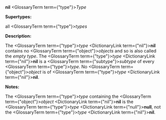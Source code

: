 **nil** <GlossaryTerm  term={"type"}><i>Type</i></GlossaryTerm> 



**Supertypes:** 



all <GlossaryTerm  term={"type"}><i>types</i></GlossaryTerm> 



**Description:** 



The <GlossaryTerm  term={"type"}><i>type</i></GlossaryTerm> <DictionaryLink  term={"nil"}><b>nil</b></DictionaryLink> contains no <GlossaryTerm  term={"object"}><i>objects</i></GlossaryTerm> and so is also called the *empty type*. The <GlossaryTerm  term={"type"}><i>type</i></GlossaryTerm> <DictionaryLink  term={"nil"}><b>nil</b></DictionaryLink> is a <GlossaryTerm  term={"subtype"}><i>subtype</i></GlossaryTerm> of every <GlossaryTerm  term={"type"}><i>type</i></GlossaryTerm>. No <GlossaryTerm  term={"object"}><i>object</i></GlossaryTerm> is of <GlossaryTerm  term={"type"}><i>type</i></GlossaryTerm> <DictionaryLink  term={"nil"}><b>nil</b></DictionaryLink>. 



**Notes:** 



The <GlossaryTerm  term={"type"}><i>type</i></GlossaryTerm> containing the <GlossaryTerm  term={"object"}><i>object</i></GlossaryTerm> <DictionaryLink  term={"nil"}><b>nil</b></DictionaryLink> is the <GlossaryTerm  term={"type"}><i>type</i></GlossaryTerm> <DictionaryLink  term={"null"}><b>null</b></DictionaryLink>, not the <GlossaryTerm  term={"type"}><i>type</i></GlossaryTerm> <DictionaryLink  term={"nil"}><b>nil</b></DictionaryLink>. 




